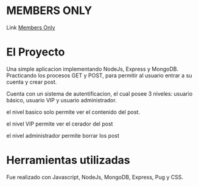 # MEMBERS ONLY

Link [Members Only](https://pure-earth-17062.herokuapp.com/)

# El Proyecto

Una simple aplicacion implementando NodeJs, Express y MongoDB. Practicando los procesos GET y POST, para permitir al usuario entrar a su cuenta y crear post.

Cuenta con un sistema de autentificacion, el cual posee 3 niveles: usuario básico, usuario VIP y usuario administrador.

el nivel basico solo permite ver el contenido del post.

el nivel VIP permite ver el cerador del post

el nivel administrador permite borrar los post

# Herramientas utilizadas

Fue realizado con Javascript, NodeJs, MongoDB, Express, Pug y CSS.